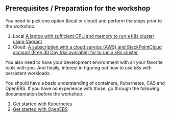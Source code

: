 ## Prerequisites / Preparation for the workshop
You need to pick one option (local or cloud) and perform the steps prior to the workshop.
1) Local [A laptop with sufficient CPU and memory to run a k8s cluster using Vagrant](LOCAL.md)
2) Cloud: [A subscription with a cloud service (AWS) and StackPointCloud account (Free 30 Day trial available) for to run a k8s cluster](CLOUD.md)

You also need to have your development environment with all your favorite tools with you. 
And finally, interest in figuring out how to use k8s with persistent workloads.

You should have a basic understanding of containers, Kubernetes, CAS and OpenEBS. If you have no experience with those, go through the following documentation before the workshop:
1. [Get started with Kubernetes](https://kubernetes.io/docs/tutorials/kubernetes-basics/)
2. [Get started with OpenEBS](https://docs.openebs.io/docs/next/introduction.html)

